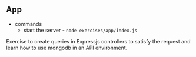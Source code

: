## App 
* commands
  * start the server - `node exercises/app/index.js`

Exercise to create queries in Expressjs controllers to satisfy the request and learn how to use mongodb in an API environment.


